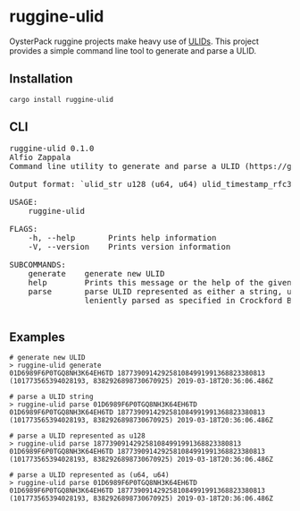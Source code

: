 # ruggine-ulid

OysterPack ruggine projects make heavy use of [ULIDs](https://github.com/ulid/spec).
This project provides a simple command line tool to generate and parse a ULID.

## Installation
```
cargo install ruggine-ulid
```

## CLI
<pre>
ruggine-ulid 0.1.0
Alfio Zappala <oysterpack.inc@gmail.com>
Command line utility to generate and parse a ULID (https://github.com/ulid/spec).

Output format: `ulid_str u128 (u64, u64) ulid_timestamp_rfc3339`

USAGE:
    ruggine-ulid <SUBCOMMAND>

FLAGS:
    -h, --help       Prints help information
    -V, --version    Prints version information

SUBCOMMANDS:
    generate    generate new ULID
    help        Prints this message or the help of the given subcommand(s)
    parse       parse ULID represented as either a string, u128 number, or (u64, u64) tuple - ULID strings are
                leniently parsed as specified in Crockford Base32 Encoding (https://crockford.com/wrmg/base32.html)

</pre>

## Examples
```
# generate new ULID
> ruggine-ulid generate
01D6989F6P0TGQ8NH3K64EH6TD 1877390914292581084991991368823380813 (101773565394028193, 8382926898730670925) 2019-03-18T20:36:06.486Z

# parse a ULID string
> ruggine-ulid parse 01D6989F6P0TGQ8NH3K64EH6TD
01D6989F6P0TGQ8NH3K64EH6TD 1877390914292581084991991368823380813 (101773565394028193, 8382926898730670925) 2019-03-18T20:36:06.486Z

# parse a ULID represented as u128
> ruggine-ulid parse 1877390914292581084991991368823380813
01D6989F6P0TGQ8NH3K64EH6TD 1877390914292581084991991368823380813 (101773565394028193, 8382926898730670925) 2019-03-18T20:36:06.486Z

# parse a ULID represented as (u64, u64)
> ruggine-ulid parse 01D6989F6P0TGQ8NH3K64EH6TD
01D6989F6P0TGQ8NH3K64EH6TD 1877390914292581084991991368823380813 (101773565394028193, 8382926898730670925) 2019-03-18T20:36:06.486Z
```
